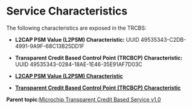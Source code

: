 # Service Characteristics

The following characteristics are exposed in the TRCBS:

-   **L2CAP PSM Value \(L2PSM\) Characteristic:** UUID 49535343-C2DB-4991-9A9F-68C13B25DD1F

-   **Transparent Credit Based Control Point \(TRCBCP\) Characteristic:** UUID 49535343-0284-18AE-1E46-35E91AF7D03C

-   **[L2CAP PSM Value \(L2PSM\) Characteristic](GUID-B1FE3CD4-DD68-4C17-9E74-915C818181D5.md)**  

-   **[Transparent Credit Based Control Point \(TRCBCP\) Characteristic](GUID-E57F3A91-7E63-48EC-A085-CDDE428151E1.md)**  


**Parent topic:**[Microchip Transparent Credit Based Service v1.0](GUID-C14BCBFE-5169-4BDB-A2F9-7B09FB4DB3F7.md)


